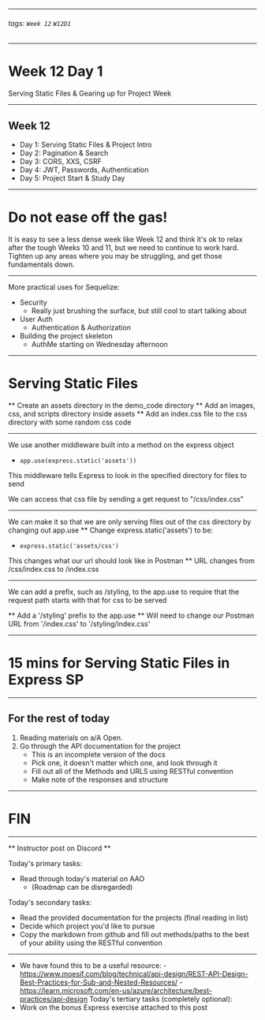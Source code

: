 <style>
    .present {
        text-align: left;
    }
</style>

---

###### tags: `Week 12` `W12D1`

---

# Week 12 Day 1

Serving Static Files & Gearing up for Project Week

---

## Week 12

- Day 1: Serving Static Files & Project Intro
- Day 2: Pagination & Search
- Day 3: CORS, XXS, CSRF
- Day 4: JWT, Passwords, Authentication
- Day 5: Project Start & Study Day

---

# Do not ease off the gas!

It is easy to see a less dense week like Week 12 and think it's ok to relax after the tough Weeks 10 and 11, but we need to continue to work hard. Tighten up any areas where you may be struggling, and get those fundamentals down.

---

More practical uses for Sequelize:

- Security
  - Really just brushing the surface, but still cool to start talking about
- User Auth
  - Authentication & Authorization
- Building the project skeleton
  - AuthMe starting on Wednesday afternoon

---

# Serving Static Files

** Create an assets directory in the demo_code directory
** Add an images, css, and scripts directory inside assets
\*\* Add an index.css file to the css directory with some random css code

---

We use another middleware built into a method on the express object

- `app.use(express.static('assets'))`

This middleware tells Express to look in the specified directory for files to send

We can access that css file by sending a get request to "/css/index.css"

---

We can make it so that we are only serving files out of the css directory by changing out app.use
\*\* Change express.static('assets') to be:

- `express.static('assets/css')`

This changes what our url should look like in Postman
\*\* URL changes from /css/index.css to /index.css

---

We can add a prefix, such as /styling, to the app.use to require that the request path starts with that for css to be served

** Add a '/styling' prefix to the app.use
** Will need to change our Postman URL from '/index.css' to '/styling/index.css'

---

# 15 mins for Serving Static Files in Express SP

---

## For the rest of today

1. Reading materials on a/A Open.
2. Go through the API documentation for the project
   - This is an incomplete version of the docs
   - Pick one, it doesn't matter which one, and look through it
   - Fill out all of the Methods and URLS using RESTful convention
   - Make note of the responses and structure

---

# FIN

---

** Instructor post on Discord **

Today's primary tasks:

- Read through today's material on AAO
  - (Roadmap can be disregarded)

Today's secondary tasks:

- Read the provided documentation for the projects (final reading in list)
- Decide which project you'd like to pursue
- Copy the markdown from github and fill out methods/paths to the best of your ability using the RESTful convention

---

- We have found this to be a useful resource: - https://www.moesif.com/blog/technical/api-design/REST-API-Design-Best-Practices-for-Sub-and-Nested-Resources/ - https://learn.microsoft.com/en-us/azure/architecture/best-practices/api-design
  Today's tertiary tasks (completely optional):
- Work on the bonus Express exercise attached to this post
